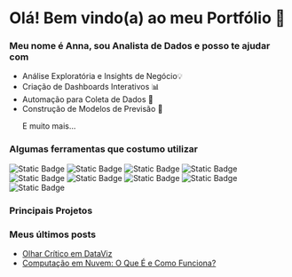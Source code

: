 <h1>Olá! Bem vindo(a) ao meu Portfólio 👋</h1> 

<h3>Meu nome é Anna, sou Analista de Dados e posso te ajudar com</h3>
  <ul>
  <li>Análise Exploratória e Insights de Negócio💡</li>
  <li>Criação de Dashboards Interativos 📊</li>
  <li>Automação para Coleta de Dados 🤖</li>
  <li>Construção de Modelos de Previsão 🔮</li>
    
  E muito mais...
  </ul>

  <h3>Algumas ferramentas que costumo utilizar </h3>
  <p> 
    <img alt="Static Badge" src="https://img.shields.io/badge/Python-darkgreen?style=flat&logo=python&logoColor=white&logoSize=auto">
    <img alt="Static Badge" src="https://img.shields.io/badge/VBA-green?style=flat&logo=libreofficebase&logoColor=white&logoSize=auto">
    <img alt="Static Badge" src="https://img.shields.io/badge/Excel-green?style=flat&logo=libreofficebase&logoColor=white&logoSize=auto">
    <img alt="Static Badge" src="https://img.shields.io/badge/AppSheet-FFD700?style=flat&logo=google&logoColor=white">
    <img alt="Static Badge" src="https://img.shields.io/badge/PowerBI-goldenrod?style=flat&logo=pagespeedinsights&logoColor=white&logoSize=auto">
    <img alt="Static Badge" src="https://img.shields.io/badge/LoockerStudio-blue?style=flat&logo=looker&logoColor=white&logoSize=auto">
    <img alt="Static Badge" src="https://img.shields.io/badge/QuickSight-1a73e8?style=flat&logo=amazon&logoColor=white&logoSize=auto">
    <img alt="Static Badge" src="https://img.shields.io/badge/SQL-royalblue?style=flat&logo=mysql&logoColor=white&logoSize=auto">
    <img alt="Static Badge" src="https://img.shields.io/badge/DBeaver-mediumpurple%20?style=flat&logo=dbeaver&logoColor=white&logoSize=auto">
  </p>

  <h3>Principais Projetos</h3>
  
  <h3>Meus últimos posts </h3>
   <ul>
    <li><a href=https://medium.com/@curso.alura79/olhar-crítico-em-dataviz-bee6f3354294 target="_blank" rel="noreferrer nofollow">Olhar Crítico em DataViz</a></li>
    <li><a href=https://medium.com/@curso.alura79/computação-em-nuvem-o-que-é-e-como-funciona-3a83b6aa95ef target="_blank" rel="noreferrer nofollow">Computação em Nuvem: O Que É e Como Funciona?</a></li>   
  </ul>
  
<!--
**chimirri/chimirri** is a ✨ _special_ ✨ repository because its `README.md` (this file) appears on your GitHub profile.

Here are some ideas to get you started:

- 🔭 I’m currently working on ...
- 🌱 I’m currently learning ...
- 👯 I’m looking to collaborate on ...
- 🤔 I’m looking for help with ...
- 💬 Ask me about ...
- 📫 How to reach me: ...
- 😄 Pronouns: ...
- ⚡ Fun fact: ...
-->
